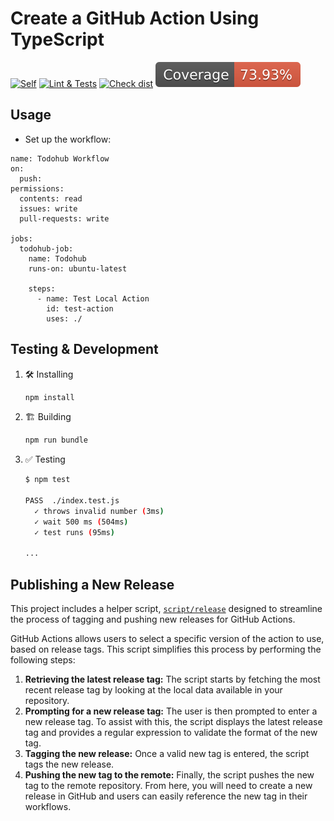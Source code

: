 # Create a GitHub Action Using TypeScript

<!-- [![GitHub Super-Linter](https://github.com/actions/typescript-action/actions/workflows/linter.yml/badge.svg)](https://github.com/super-linter/super-linter) -->
[![Self](https://github.com/todos-in/todohub/actions/workflows/todohub.yml/badge.svg)](https://github.com/actions/typescript-action/actions/workflows/todohub.yml)
[![Lint & Tests](https://github.com/todos-in/todohub/actions/workflows/test.yml/badge.svg)](https://github.com/actions/typescript-action/actions/workflows/test.yml)
[![Check dist](https://github.com/todos-in/todohub/actions/workflows/check-dist.yml/badge.svg)](https://github.com/actions/typescript-action/actions/workflows/check-dist.yml)
[![Coverage](./badges/coverage.svg)](./badges/coverage.svg)

## Usage

* Set up the workflow:
```
name: Todohub Workflow
on:
  push:
permissions:
  contents: read
  issues: write
  pull-requests: write

jobs:
  todohub-job:
    name: Todohub
    runs-on: ubuntu-latest

    steps:
      - name: Test Local Action
        id: test-action
        uses: ./
```

## Testing & Development
1. :hammer_and_wrench: Installing

   ```bash
   npm install
   ```

1. :building_construction: Building

   ```bash
   npm run bundle
   ```

1. :white_check_mark: Testing

   ```bash
   $ npm test

   PASS  ./index.test.js
     ✓ throws invalid number (3ms)
     ✓ wait 500 ms (504ms)
     ✓ test runs (95ms)

   ...
   ```


## Publishing a New Release

This project includes a helper script, [`script/release`](./script/release)
designed to streamline the process of tagging and pushing new releases for
GitHub Actions.

GitHub Actions allows users to select a specific version of the action to use,
based on release tags. This script simplifies this process by performing the
following steps:

1. **Retrieving the latest release tag:** The script starts by fetching the most
   recent release tag by looking at the local data available in your repository.
1. **Prompting for a new release tag:** The user is then prompted to enter a new
   release tag. To assist with this, the script displays the latest release tag
   and provides a regular expression to validate the format of the new tag.
1. **Tagging the new release:** Once a valid new tag is entered, the script tags
   the new release.
1. **Pushing the new tag to the remote:** Finally, the script pushes the new tag
   to the remote repository. From here, you will need to create a new release in
   GitHub and users can easily reference the new tag in their workflows.
